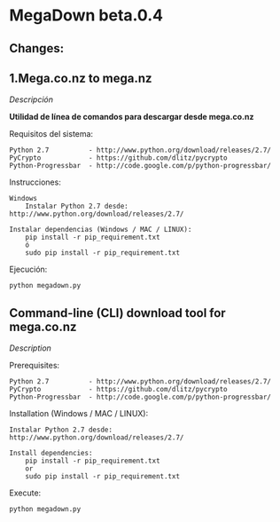 MegaDown beta.0.4
===============
Changes:
--------

1.Mega.co.nz to mega.nz
------------------------

*Descripción*

**Utilidad de línea de comandos para descargar desde mega.co.nz**

Requisitos del sistema:
	
	Python 2.7          - http://www.python.org/download/releases/2.7/
    PyCrypto            - https://github.com/dlitz/pycrypto
    Python-Progressbar  - http://code.google.com/p/python-progressbar/

Instrucciones:

	Windows
		Instalar Python 2.7 desde: http://www.python.org/download/releases/2.7/

	Instalar dependencias (Windows / MAC / LINUX):
		pip install -r pip_requirement.txt	
		ó
		sudo pip install -r pip_requirement.txt	


Ejecución:

    python megadown.py




Command-line (CLI) download tool for mega.co.nz
-----------------------------------------------

*Description*


Prerequisites:
	
	Python 2.7          - http://www.python.org/download/releases/2.7/
    PyCrypto            - https://github.com/dlitz/pycrypto
    Python-Progressbar  - http://code.google.com/p/python-progressbar/

Installation (Windows / MAC / LINUX):
	
	Instalar Python 2.7 desde: http://www.python.org/download/releases/2.7/

	Install dependencies:
		pip install -r pip_requirement.txt	
		or
		sudo pip install -r pip_requirement.txt	
    
Execute:

    python megadown.py
    

